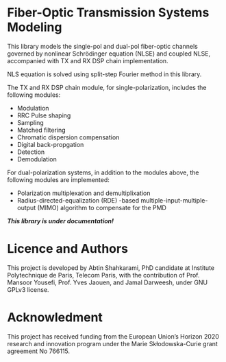 # Fiber-Optic Transmission Systems Modeling

This library models the single-pol and dual-pol fiber-optic channels governed by nonlinear Schrödinger equation (NLSE) and coupled NLSE, accompanied with TX and RX DSP chain implementation.

NLS equation is solved using split-step Fourier method in this library. 

The TX and RX DSP chain module, for single-polarization, includes the following modules:

- Modulation
- RRC Pulse shaping
- Sampling
- Matched filtering
- Chromatic dispersion compensation
- Digital back-propgation
- Detection
- Demodulation

For dual-polarization systems, in addition to the modules above, the following modules are implemented:

- Polarization multiplexation and demultiplixation
- Radius-directed-equalization (RDE) -based multiple-input-multiple-output (MIMO) algorithm to compensate for the PMD



***This library is under documentation!***

# Licence and Authors
This project is developed by Abtin Shahkarami, PhD candidate at Institute Polytechnique de Paris, Telecom Paris, with the contribution of Prof. Mansoor Yousefi, Prof. Yves Jaouen, and Jamal Darweesh, under GNU GPLv3 license.


# Acknowledment 

This project has received funding from the European Union’s Horizon 2020 research and innovation program under the Marie Skłodowska-Curie grant agreement No 766115.


